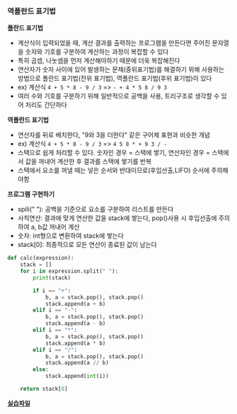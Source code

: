 ### 역폴란드 표기법

**폴란드 표기법**

- 계산식이 입력되었을 때, 계산 결과를 출력하는 프로그램을 만든다면 주어진 문자열을 숫자와 기호를 구분하여 계산하는 과정이 복잡할 수 있다
- 특히 곱셉, 나눗셈을 먼저 계산해야하기 때문에 더욱 복잡해진다
- 연산자가 숫자 사이에 있어 발생하는 문제(중위표기법)를 해결하기 위해 사용하는 방법으로 폴란드 표기법(전위 표기법), 역폴란드 표기법(후위 표기법)이 있다
- ex) 계산식 `4 + 5 * 8 - 9 / 3` => `- + 4 * 5 8 / 9 3`
- 여러 수와 기호를 구분하기 위해 일반적으로 공백을 사용, 트리구조로 생각할 수 있어 처리도 간단하다

**역폴란드 표기법**

- 연산자를 뒤로 배치한다, "9와 3을 더한다" 같은 구어체 표현과 비슷한 개념
- ex) 계산식 `4 + 5 * 8 - 9 / 3` => `4 5 8 * + 9 3 / -`
- 스택으로 쉽게 처리할 수 있다. 숫자인 경우 = 스택에 쌓기, 연산자인 경우 = 스택에서 값을 꺼내어 계산한 후 결과를 스택에 쌓기를 반복
- 스택에서 요소를 꺼낼 때는 넣은 순서와 반대이므로(후입선출,LIFO) 순서에 주의해야함

**프로그램 구현하기**

- spili(" "): 공백을 기준으로 요소를 구분하여 리스트를 만든다
- 사칙연산: 결과에 맞게 연산한 값을 stack에 쌓는다, pop()사용 시 후입선출에 주의하여 a, b값 꺼내어 계산
- 숫자: int형으로 변환하여 stack에 쌓는다
- stack[0]: 최종적으로 모든 연산이 종료된 값이 남는다

```python
def calc(expression):
    stack = []
    for i in expression.split(" "):
        print(stack)

        if i == "+":
            b, a = stack.pop(), stack.pop()
            stack.append(a + b)
        elif i == "-":
            b, a = stack.pop(), stack.pop()
            stack.append(a - b)
        elif i == "*":
            b, a = stack.pop(), stack.pop()
            stack.append(a * b)
        elif i == "/":
            b, a = stack.pop(), stack.pop()
            stack.append(a // b)
        else:
            stack.append(int(i))

    return stack[0]
```

**[실습파일](point7_ex.py)**
